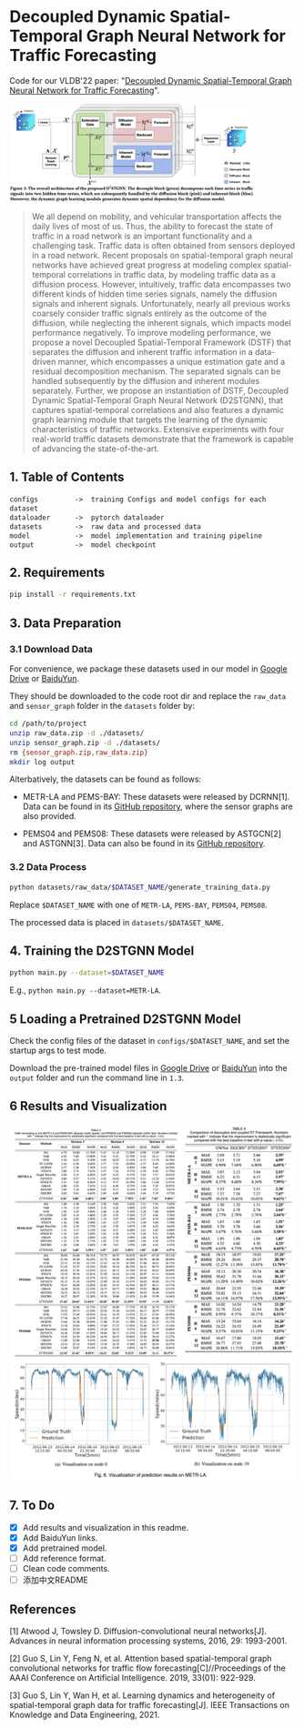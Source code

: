 # Decoupled Dynamic Spatial-Temporal Graph Neural Network for Traffic Forecasting

Code for our VLDB'22 paper: "[Decoupled Dynamic Spatial-Temporal Graph Neural Network for Traffic Forecasting](https://arxiv.org/abs/2206.09112)".

<img src="figures/D2STGNN.png" alt="D2STGNN" style="zoom:42%;" />

> We all depend on mobility, and vehicular transportation affects the daily lives of most of us. Thus, the ability to forecast the state of traffic in a road network is an important functionality and a challenging task. Traffic data is often obtained from sensors deployed in a road network. Recent proposals on spatial-temporal graph neural networks have achieved great progress at modeling complex spatial-temporal correlations in traffic data, by modeling traffic data as a diffusion process. However, intuitively, traffic data encompasses two different kinds of hidden time series signals, namely the diffusion signals and inherent signals. Unfortunately, nearly all previous works coarsely consider traffic signals entirely as the outcome of the diffusion, while neglecting the inherent signals, which impacts model performance negatively. To improve modeling performance, we propose a novel Decoupled Spatial-Temporal Framework (DSTF) that separates the diffusion and inherent traffic information in a data-driven manner, which encompasses a unique estimation gate and a residual decomposition mechanism. The separated signals can be handled subsequently by the diffusion and inherent modules separately. Further, we propose an instantiation of DSTF, Decoupled Dynamic Spatial-Temporal Graph Neural Network (D2STGNN), that captures spatial-temporal correlations and also features a dynamic graph learning module that targets the learning of the dynamic characteristics of traffic networks. Extensive experiments with four real-world traffic datasets demonstrate that the framework is capable of advancing the state-of-the-art.

## 1. Table of Contents

```text
configs         ->  training Configs and model configs for each dataset
dataloader      ->  pytorch dataloader
datasets        ->  raw data and processed data
model           ->  model implementation and training pipeline
output          ->  model checkpoint
```

## 2. Requirements

```bash
pip install -r requirements.txt
```

## 3. Data Preparation

### 3.1 Download Data

For convenience, we package these datasets used in our model in [Google Drive](https://drive.google.com/drive/folders/1H3nl0eRCVl5jszHPesIPoPu1ODhFMSub?usp=sharing) or [BaiduYun](https://pan.baidu.com/s/1iFcKJ8qeCthyEgPEXYJ-rA?pwd=8888).

They should be downloaded to the code root dir and replace the `raw_data` and `sensor_graph` folder in the `datasets` folder by:

```bash
cd /path/to/project
unzip raw_data.zip -d ./datasets/
unzip sensor_graph.zip -d ./datasets/
rm {sensor_graph.zip,raw_data.zip}
mkdir log output
```

Alterbatively, the datasets can be found as follows:

- METR-LA and PEMS-BAY: These datasets were released by DCRNN[1]. Data can be found in its [GitHub repository](https://github.com/chnsh/DCRNN_PyTorch), where the sensor graphs are also provided.

- PEMS04 and PEMS08: These datasets were released by ASTGCN[2] and ASTGNN[3]. Data can also be found in its [GitHub repository](https://github.com/guoshnBJTU/ASTGNN/tree/main/data).

### 3.2 Data Process

```bash
python datasets/raw_data/$DATASET_NAME/generate_training_data.py
```

Replace `$DATASET_NAME` with one of `METR-LA`, `PEMS-BAY`, `PEMS04`, `PEMS08`.

The processed data is placed in `datasets/$DATASET_NAME`.

## 4. Training the D2STGNN Model

```bash
python main.py --dataset=$DATASET_NAME
```

E.g., `python main.py --dataset=METR-LA`.

## 5 Loading a Pretrained D2STGNN Model

Check the config files of the dataset in `configs/$DATASET_NAME`, and set the startup args to test mode.

Download the pre-trained model files in [Google Drive](https://drive.google.com/drive/folders/18nkluGajYET2F9mxz3Kl6jcFVAAUGfpc?usp=sharing) or [BaiduYun](https://pan.baidu.com/s/1tGOdVy4uz5TcvAk5FrR4MQ?pwd=8888) into the `output` folder and run the command line in `1.3`.

## 6 Results and Visualization

<img src="figures/TheTable.png" alt="TheTable" style="zoom:80%;" />

<img src="figures/Visualization.png" alt="Visualization" style="zoom:100%;" />

## 7. To Do

- [x] Add results and visualization in this readme.
- [x] Add BaiduYun links.
- [x] Add pretrained model.
- [ ] Add reference format.
- [ ] Clean code comments.
- [ ] 添加中文README

## References

[1] Atwood J, Towsley D. Diffusion-convolutional neural networks[J]. Advances in neural information processing systems, 2016, 29: 1993-2001.

[2] Guo S, Lin Y, Feng N, et al. Attention based spatial-temporal graph convolutional networks for traffic flow forecasting[C]//Proceedings of the AAAI Conference on Artificial Intelligence. 2019, 33(01): 922-929.

[3] Guo S, Lin Y, Wan H, et al. Learning dynamics and heterogeneity of spatial-temporal graph data for traffic forecasting[J]. IEEE Transactions on Knowledge and Data Engineering, 2021.
